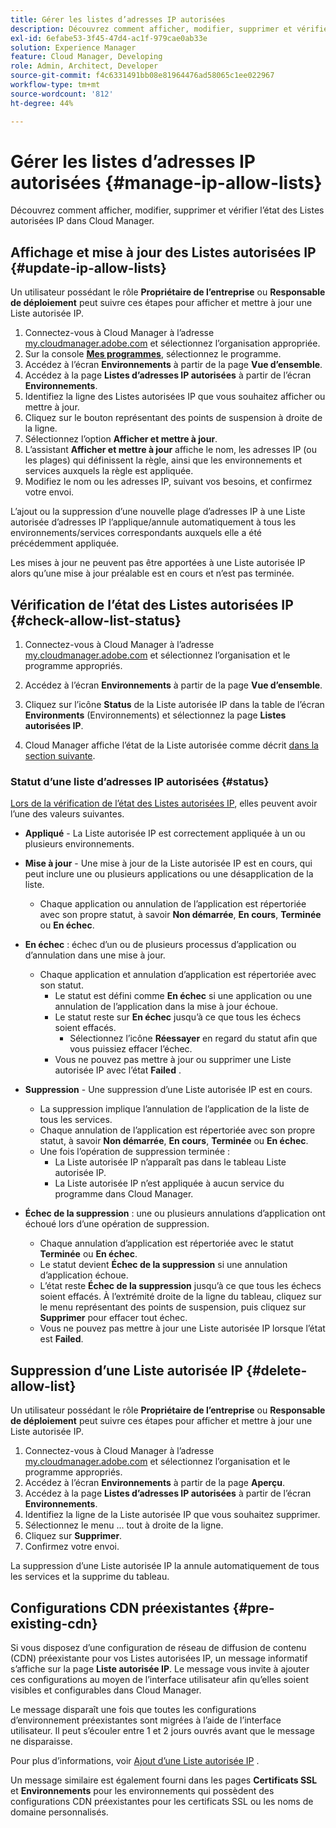 ```yaml
---
title: Gérer les listes d’adresses IP autorisées
description: Découvrez comment afficher, modifier, supprimer et vérifier l’état des Listes autorisées IP dans Cloud Manager.
exl-id: 6efabe53-3f45-47d4-ac1f-979cae0ab33e
solution: Experience Manager
feature: Cloud Manager, Developing
role: Admin, Architect, Developer
source-git-commit: f4c6331491bb08e81964476ad58065c1ee022967
workflow-type: tm+mt
source-wordcount: '812'
ht-degree: 44%

---
```


# Gérer les listes d’adresses IP autorisées {#manage-ip-allow-lists}

Découvrez comment afficher, modifier, supprimer et vérifier l’état des Listes autorisées IP dans Cloud Manager.

## Affichage et mise à jour des Listes autorisées IP {#update-ip-allow-lists}

Un utilisateur possédant le rôle **Propriétaire de l’entreprise** ou **Responsable de déploiement** peut suivre ces étapes pour afficher et mettre à jour une Liste autorisée IP.

1. Connectez-vous à Cloud Manager à l’adresse [my.cloudmanager.adobe.com](https://my.cloudmanager.adobe.com/) et sélectionnez l’organisation appropriée.
1. Sur la console **[Mes programmes](/help/implementing/cloud-manager/navigation.md#my-programs)**, sélectionnez le programme.
1. Accédez à l’écran **Environnements** à partir de la page **Vue d’ensemble**.
1. Accédez à la page **Listes d’adresses IP autorisées** à partir de l’écran **Environnements**.
1. Identifiez la ligne des Listes autorisées IP que vous souhaitez afficher ou mettre à jour.
1. Cliquez sur le bouton représentant des points de suspension à droite de la ligne.
1. Sélectionnez l’option **Afficher et mettre à jour**.
1. L’assistant **Afficher et mettre à jour** affiche le nom, les adresses IP (ou les plages) qui définissent la règle, ainsi que les environnements et services auxquels la règle est appliquée.
1. Modifiez le nom ou les adresses IP, suivant vos besoins, et confirmez votre envoi.

L’ajout ou la suppression d’une nouvelle plage d’adresses IP à une Liste autorisée d’adresses IP l’applique/annule automatiquement à tous les environnements/services correspondants auxquels elle a été précédemment appliquée.

Les mises à jour ne peuvent pas être apportées à une Liste autorisée IP alors qu’une mise à jour préalable est en cours et n’est pas terminée.

## Vérification de l’état des Listes autorisées IP {#check-allow-list-status}

1. Connectez-vous à Cloud Manager à l’adresse [my.cloudmanager.adobe.com](https://my.cloudmanager.adobe.com/) et sélectionnez l’organisation et le programme appropriés.

1. Accédez à l’écran **Environnements** à partir de la page **Vue d’ensemble**.

1. Cliquez sur l’icône **Status** de la Liste autorisée IP dans la table de l’écran **Environments** (Environnements) et sélectionnez la page **Listes autorisées IP**.

1. Cloud Manager affiche l’état de la Liste autorisée comme décrit [dans la section suivante](#status).

### Statut d’une liste d’adresses IP autorisées {#status}

[Lors de la vérification de l’état des Listes autorisées IP](#check-allow-list-status), elles peuvent avoir l’une des valeurs suivantes.

* **Appliqué** - La Liste autorisée IP est correctement appliquée à un ou plusieurs environnements.

* **Mise à jour** - Une mise à jour de la Liste autorisée IP est en cours, qui peut inclure une ou plusieurs applications ou une désapplication de la liste.

   * Chaque application ou annulation de l’application est répertoriée avec son propre statut, à savoir **Non démarrée**, **En cours**, **Terminée** ou **En échec**.

* **En échec** : échec d’un ou de plusieurs processus d’application ou d’annulation dans une mise à jour.
   * Chaque application et annulation d’application est répertoriée avec son statut.
      * Le statut est défini comme **En échec** si une application ou une annulation de l’application dans la mise à jour échoue.
      * Le statut reste sur **En échec** jusqu’à ce que tous les échecs soient effacés.
         * Sélectionnez l’icône **Réessayer** en regard du statut afin que vous puissiez effacer l’échec.
      * Vous ne pouvez pas mettre à jour ou supprimer une Liste autorisée IP avec l’état **Failed** .

* **Suppression** - Une suppression d’une Liste autorisée IP est en cours.
   * La suppression implique l’annulation de l’application de la liste de tous les services.
   * Chaque annulation de l’application est répertoriée avec son propre statut, à savoir **Non démarrée**, **En cours**, **Terminée** ou **En échec**.
   * Une fois l’opération de suppression terminée :
      * La Liste autorisée IP n’apparaît pas dans le tableau Liste autorisée IP.
      * La Liste autorisée IP n’est appliquée à aucun service du programme dans Cloud Manager.

* **Échec de la suppression** : une ou plusieurs annulations d’application ont échoué lors d’une opération de suppression.

   * Chaque annulation d’application est répertoriée avec le statut **Terminée** ou **En échec**.
   * Le statut devient **Échec de la suppression** si une annulation d’application échoue.
   * L’état reste **Échec de la suppression** jusqu’à ce que tous les échecs soient effacés. À l’extrémité droite de la ligne du tableau, cliquez sur le menu représentant des points de suspension, puis cliquez sur **Supprimer** pour effacer tout échec.
   * Vous ne pouvez pas mettre à jour une Liste autorisée IP lorsque l’état est **Failed**.

## Suppression d’une Liste autorisée IP {#delete-allow-list}

Un utilisateur possédant le rôle **Propriétaire de l’entreprise** ou **Responsable de déploiement** peut suivre ces étapes pour afficher et mettre à jour une Liste autorisée IP.

1. Connectez-vous à Cloud Manager à l’adresse [my.cloudmanager.adobe.com](https://my.cloudmanager.adobe.com/) et sélectionnez l’organisation et le programme appropriés.
1. Accédez à l’écran **Environnements** à partir de la page **Aperçu**.
1. Accédez à la page **Listes d’adresses IP autorisées** à partir de l’écran **Environnements**.
1. Identifiez la ligne de la Liste autorisée IP que vous souhaitez supprimer.
1. Sélectionnez le menu ... tout à droite de la ligne.
1. Cliquez sur **Supprimer**.
1. Confirmez votre envoi.

La suppression d’une Liste autorisée IP la annule automatiquement de tous les services et la supprime du tableau.

## Configurations CDN préexistantes {#pre-existing-cdn}

Si vous disposez d’une configuration de réseau de diffusion de contenu (CDN) préexistante pour vos Listes autorisées IP, un message informatif s’affiche sur la page **Liste autorisée IP**. Le message vous invite à ajouter ces configurations au moyen de l’interface utilisateur afin qu’elles soient visibles et configurables dans Cloud Manager.

Le message disparaît une fois que toutes les configurations d’environnement préexistantes sont migrées à l’aide de l’interface utilisateur. Il peut s’écouler entre 1 et 2 jours ouvrés avant que le message ne disparaisse.

Pour plus d’informations, voir [Ajout d’une Liste autorisée IP](/help/implementing/cloud-manager/ip-allow-lists/add-ip-allow-lists.md) .

Un message similaire est également fourni dans les pages **Certificats SSL** et **Environnements** pour les environnements qui possèdent des configurations CDN préexistantes pour les certificats SSL ou les noms de domaine personnalisés.
